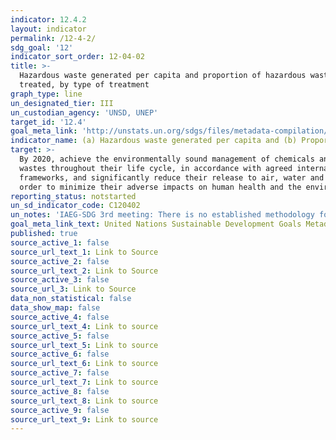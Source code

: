 ```yaml
---
indicator: 12.4.2
layout: indicator
permalink: /12-4-2/
sdg_goal: '12'
indicator_sort_order: 12-04-02
title: >-
  Hazardous waste generated per capita and proportion of hazardous waste
  treated, by type of treatment
graph_type: line
un_designated_tier: III
un_custodian_agency: 'UNSD, UNEP'
target_id: '12.4'
goal_meta_link: 'http://unstats.un.org/sdgs/files/metadata-compilation/Metadata-Goal-12.pdf'
indicator_name: (a) Hazardous waste generated per capita and (b) Proportion of hazardous waste treated, by type of treatment
target: >-
  By 2020, achieve the environmentally sound management of chemicals and all
  wastes throughout their life cycle, in accordance with agreed international
  frameworks, and significantly reduce their release to air, water and soil in
  order to minimize their adverse impacts on human health and the environment
reporting_status: notstarted
un_sd_indicator_code: C120402
un_notes: 'IAEG-SDG 3rd meeting: There is no established methodology for the indicator'
goal_meta_link_text: United Nations Sustainable Development Goals Metadata (pdf 782kB)
published: true
source_active_1: false
source_url_text_1: Link to Source
source_active_2: false
source_url_text_2: Link to Source
source_active_3: false
source_url_3: Link to Source
data_non_statistical: false
data_show_map: false
source_active_4: false
source_url_text_4: Link to source
source_active_5: false
source_url_text_5: Link to source
source_active_6: false
source_url_text_6: Link to source
source_active_7: false
source_url_text_7: Link to source
source_active_8: false
source_url_text_8: Link to source
source_active_9: false
source_url_text_9: Link to source
---
```

